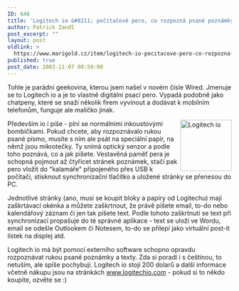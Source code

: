 ```yaml
---
ID: 646
title: 'Logitech io &#8211; počítačové pero, co rozpozná psané poznámky'
author: Patrick Zandl
post_excerpt: ""
layout: post
oldlink: >
  https://www.marigold.cz/item/logitech-io-pocitacove-pero-co-rozpozna-psane-poznamky
published: true
post_date: 2003-11-07 08:59:00
---
```

<p>
Tohle je parádní geekovina, kterou jsem našel v novém čísle Wired. Jmenuje se to Logitech io a je to vlastně digitální psací pero. Vypadá podobně jako chatpeny, které se snaží několik firem vyvinout a dodávat k mobilním telefonům, funguje ale maličko jinak. </p>

<p>
<IMG height=115 alt="Logitech io" src="/wp-content/uploads/logitechio.jpg" width=115 align=right>Především io i píše - plní se normálními inkoustovými bombičkami. Pokud chcete, aby rozpoznávalo rukou psané písmo, musíte s ním ale psát na speciální papír, na němž jsou mikrotečky. Ty snímá optický senzor a podle toho poznává, co a jak píšete. Vestavěná paměť pera je schopná pojmout až čtyřicet stránek poznámek, stačí pak pero vložit do "kalamáře" připojeného přes USB k počítači, stisknout synchronizační tlačítko a uložené stránky se přenesou do PC. </p>

<p>
Jednotlivé stránky (ano, musí se koupit bloky a papíry od Logitechu) mají zaškrtávací okénka a můžete zaškrtnout, že právě píšete email, to-do nebo kalendářový záznam či jen tak píšete text. Podle tohoto zaškrtnutí se text při synchronizaci propašuje do té správné aplikace - text se uloží ve Wordu, email se odešle Outlookem či Notesem, to-do se přilepí jako virtuální post-it lístek na displej atd. </p>

<p>
Logitech io má být pomocí externího software schopno opravdu rozpoznávat rukou psané poznámky a texty. Zda si poradí i s češtinou, to netuším, ale spíše pochybuji. Logitech io stojí 200 dolarů a další informace včetně nákupu jsou na stránkách <A href="http://www.logitechio.com/">www.logitechio.com</A> - pokud si to někdo koupíte, ozvěte se :)</p>
